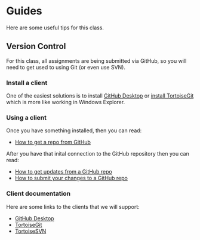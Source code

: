 # Guides

Here are some useful tips for this class. 

## Version Control

For this class, all assignments are being submitted via GitHub, so you will need to get used to using Git (or even use SVN).

### Install a client

One of the easiest solutions is to install [GitHub Desktop](https://desktop.github.com/) or [install TortoiseGit](Installing-TortoiseGIT/README.md) which is more like working in Windows Explorer.

### Using a client 

Once you have something installed, then you can read:
* [How to get a repo from GitHub](Getting-Stuff/README.md) 

After you have that inital connection to the GitHub repository then you can read:
* [How to get updates from a GitHub repo](Updating-From-GitHub/README.md)
* [How to submit your changes to a GitHub repo](Sending-Stuff/README.md)

### Client documentation

Here are some links to the clients that we will support:
* [GitHub Desktop](https://help.github.com/desktop/guides/contributing/)
* [TortoiseGit](https://tortoisegit.org/docs/tortoisegit/)
* [TortoiseSVN](http://tortoisesvn.net/docs/release/TortoiseSVN_en/index.html)
